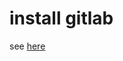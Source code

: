 # install gitlab
see [here](https://github.com/gitlabhq/gitlabhq/blob/master/doc/install/installation.md)
